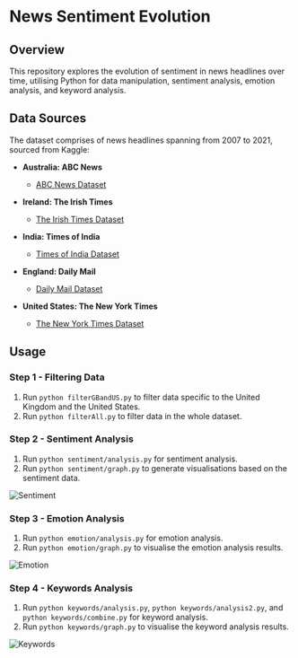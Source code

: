 # News Sentiment Evolution

## Overview
This repository explores the evolution of sentiment in news headlines over time, utilising Python for data manipulation, sentiment analysis, emotion analysis, and keyword analysis.

## Data Sources

The dataset comprises of news headlines spanning from 2007 to 2021, sourced from Kaggle:

- **Australia: ABC News**
  - [ABC News Dataset](https://www.kaggle.com/datasets/therohk/million-headlines)

- **Ireland: The Irish Times**
  - [The Irish Times Dataset](https://www.kaggle.com/datasets/therohk/ireland-historical-news)

- **India: Times of India**
  - [Times of India Dataset](https://www.kaggle.com/datasets/therohk/india-headlines-news-dataset)

- **England: Daily Mail**
  - [Daily Mail Dataset](https://www.kaggle.com/datasets/jordankrishnayah/45m-headlines-from-2007-2022-10-largest-sites)

- **United States: The New York Times**
  - [The New York Times Dataset](https://www.kaggle.com/datasets/jordankrishnayah/45m-headlines-from-2007-2022-10-largest-sites)

## Usage

### Step 1 - Filtering Data
1. Run `python filterGBandUS.py` to filter data specific to the United Kingdom and the United States.
2. Run `python filterAll.py` to filter data in the whole dataset.

### Step 2 - Sentiment Analysis
1. Run `python sentiment/analysis.py` for sentiment analysis.
2. Run `python sentiment/graph.py` to generate visualisations based on the sentiment data.
   
![Sentiment](https://github.com/phoenixpereira/News-Sentiment-Evolution/assets/47909638/3ed505e1-894a-487b-b5f0-eef71352130d)

### Step 3 - Emotion Analysis
1. Run `python emotion/analysis.py` for emotion analysis.
2. Run `python emotion/graph.py` to visualise the emotion analysis results.
   
![Emotion](https://github.com/phoenixpereira/News-Sentiment-Evolution/assets/47909638/fb7dc308-c08f-4b3b-8e32-cedb4f0a95d5)

### Step 4 - Keywords Analysis
1. Run `python keywords/analysis.py`, `python keywords/analysis2.py`, and `python keywords/combine.py` for keyword analysis.
2. Run `python keywords/graph.py` to visualise the keyword analysis results.
   
![Keywords](https://github.com/phoenixpereira/News-Sentiment-Evolution/assets/47909638/12ff9f94-9f35-4bd6-86a8-18a557233d98)





